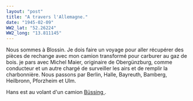 ```yaml
---
layout: "post"
title: "A travers l'Allemagne."
date: "1945-02-09"
WW2_lat: "52.26224"
WW2_long: "13.811145"
---
```


Nous sommes à Blossin. Je dois faire un voyage pour aller récupérer des pièces de rechange avec mon camion transformé pour carburer au gaz de bois. je pars avec Michel Maier, originaire de Obergünzburg, comme conducteur et un autre chargé de surveiller les airs et de remplir la charbonnière. Nous passons par Berlin, Halle, Bayreuth, Bamberg, Heilbronn, Pforzheim et Ulm.


<div class="histoire"></div>

<div class="commentaire">Hans est au volant d'un camion <a href="http://www.spiegel.de/spiegel/print/d-43732539.html"> Büssing </a>. </div>
